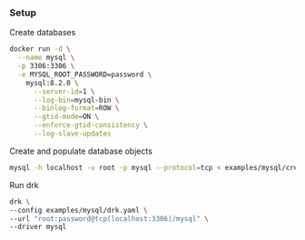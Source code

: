 ### Setup

Create databases

```sh
docker run -d \
  --name mysql \
  -p 3306:3306 \
  -e MYSQL_ROOT_PASSWORD=password \
    mysql:8.2.0 \
      --server-id=1 \
      --log-bin=mysql-bin \
      --binlog-format=ROW \
      --gtid-mode=ON \
      --enforce-gtid-consistency \
      --log-slave-updates
```

Create and populate database objects

```sh
mysql -h localhost -u root -p mysql --protocol=tcp < examples/mysql/create.sql
```

Run drk

```sh
drk \
--config examples/mysql/drk.yaml \
--url "root:password@tcp(localhost:3306)/mysql" \
--driver mysql
```